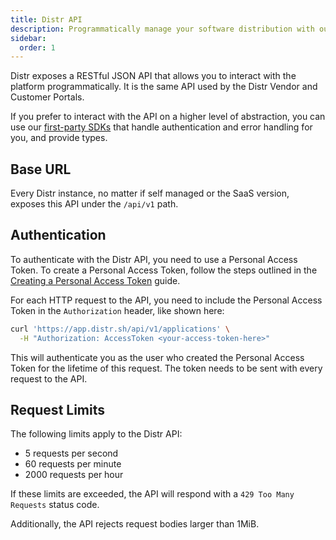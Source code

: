 ```yaml
---
title: Distr API
description: Programmatically manage your software distribution with our RESTful API, featuring authentication and rate limits.
sidebar:
  order: 1
---
```


Distr exposes a RESTful JSON API that allows you to interact with the platform programmatically.
It is the same API used by the Distr Vendor and Customer Portals.

If you prefer to interact with the API on a higher level of abstraction, you can use our [first-party SDKs](/docs/integrations/sdk)
that handle authentication and error handling for you, and provide types.

## Base URL

Every Distr instance, no matter if self managed or the SaaS version, exposes this API under the `/api/v1` path.

## Authentication

To authenticate with the Distr API, you need to use a Personal Access Token.
To create a Personal Access Token, follow the steps outlined in the [Creating a Personal Access Token](/docs/integrations/personal-access-token/) guide.

For each HTTP request to the API, you need to include the Personal Access Token in the `Authorization` header, like shown here:

```bash
curl 'https://app.distr.sh/api/v1/applications' \
  -H "Authorization: AccessToken <your-access-token-here>"
```

This will authenticate you as the user who created the Personal Access Token for the lifetime of this request.
The token needs to be sent with every request to the API.

## Request Limits

The following limits apply to the Distr API:

- 5 requests per second
- 60 requests per minute
- 2000 requests per hour

If these limits are exceeded, the API will respond with a `429 Too Many Requests` status code.

Additionally, the API rejects request bodies larger than 1MiB.
